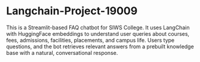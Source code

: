 # Langchain-Project-19009
This is a Streamlit-based FAQ chatbot for SIWS College. It uses LangChain with HuggingFace embeddings to understand user queries about courses, fees, admissions, facilities, placements, and campus life. Users type questions, and the bot retrieves relevant answers from a prebuilt knowledge base with a natural, conversational response.
